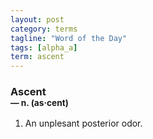 ```yaml
---
layout: post
category: terms
tagline: "Word of the Day"
tags: [alpha_a]
term: ascent
---
```


<h3>Ascent<br/> <small>&mdash; n. (as<span>&middot;</span>cent)</small></h3>
<p><ol><li>An unplesant posterior odor.</li>
</ol></p>

